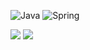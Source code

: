 

![Java](https://img.shields.io/badge/java-%23ED8B00.svg?style=for-the-badge&logo=java&logoColor=white)
![Spring](https://img.shields.io/badge/spring-%236DB33F.svg?style=for-the-badge&logo=spring&logoColor=white)

  <a href="https://velog.io/@leekhy02"><img src="https://img.shields.io/badge/velog-3DDC84?style=flat-square&logo=Velog&logoColor=white"/></a>
  <a href="https://notion.so/TIL-Today-I-Learned-8bc9850e152242b38f93fba5bb27b29c"><img src="https://img.shields.io/badge/nortion-ffffff?style=flat-square&logo=notion&logoColor=black"/></a>

